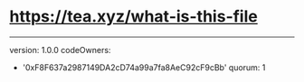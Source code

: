 # https://tea.xyz/what-is-this-file
---
version: 1.0.0
codeOwners:
  - '0xF8F637a2987149DA2cD74a99a7fa8AeC92cF9cBb'
quorum: 1

